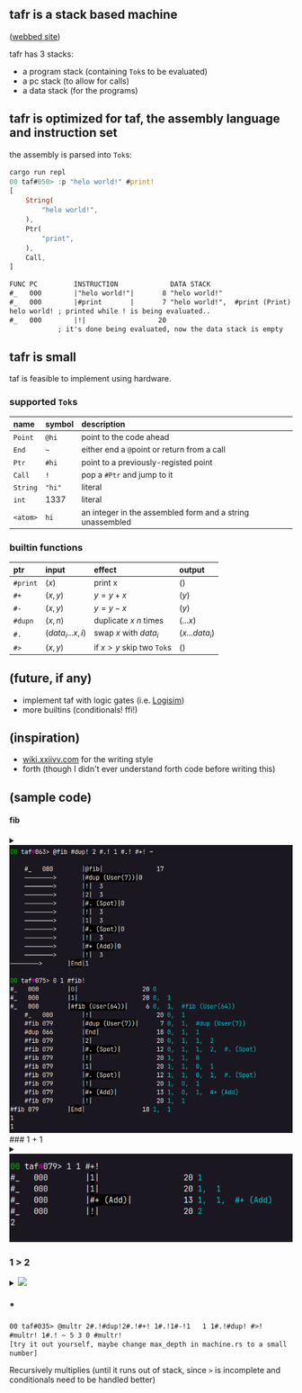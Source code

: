 ## tafr is a stack based machine
([webbed site](https://ckie.dev/taf))

tafr has 3 stacks:

- a program stack (containing `Tok`s to be evaluated)
- a pc stack (to allow for calls)
- a data stack (for the programs)

## tafr is optimized for taf, the assembly language and instruction set

the assembly is parsed into `Tok`s:

```rust
cargo run repl
00 taf#050> :p "helo world!" #print!
[
    String(
        "helo world!",
    ),
    Ptr(
        "print",
    ),
    Call,
]
```

```
FUNC PC         INSTRUCTION             DATA STACK
#_   000        |"helo world!"|       8 "helo world!"
#_   000        |#print       |       7 "helo world!",  #print (Print)
helo world! ; printed while ! is being evaluated..
#_   000        |!|                  20
            ; it's done being evaluated, now the data stack is empty
```

## tafr is small

taf is feasible to implement using hardware.

### supported `Tok`s

| name     | symbol | description                                               |
| :------- | :----- | :-------------------------------------------------------- |
| `Point`  | `@hi`  | point to the code ahead                                   |
| `End`    | `~`    | either end a `@`point or return from a call               |
| `Ptr`    | `#hi`  | point to a previously-registed point                      |
| `Call`   | `!`    | pop a `#Ptr` and jump to it                               |
| `String` | `"hi"` | literal                                                   |
| `int`    | 1337   | literal                                                   |
| `<atom>` | `hi`   | an integer in the assembled form and a string unassembled |

### builtin functions

| ptr      | input              | effect                   | output           |
|:---------|:-------------------|:-------------------------|:-----------------|
| `#print` | $(x)$              | print x                  | $()$             |
| `#+`     | $(x,y)$            | $y = y + x$              | $(y)$            |
| `#-`     | $(x,y)$            | $y = y - x$              | $(y)$            |
| `#dupn`  | $(x,n)$            | duplicate $x$ $n$ times  | $(... x)$        |
| `#.`     | $(data_i ... x,i)$ | swap $x$ with $data_i$   | $(x ... data_i)$ |
| `#>`     | $(x,y)$            | if $x>y$ skip two `Tok`s | $()$             |

## (future, if any)

- implement taf with logic gates (i.e. [Logisim](http://www.cburch.com/logisim/))
- more builtins (conditionals! ffi!)

## (inspiration)

- [wiki.xxiivv.com](https://wiki.xxiivv.com) for the writing style
- forth (though I didn't ever understand forth code before writing this)

## (sample code)

#### fib
<details>
<summary><img src=doc/fib.png></summary>

``` 
00 taf#063> @fib #dup! 2 #.! 1 #.! #+! ~
    #_   000        |@fib|               17
    ————————>       |#dup (User(7))|0
    ————————>       |!|  3
    ————————>       |2|  3
    ————————>       |#. (Spot)|0
    ————————>       |!|  3
    ————————>       |1|  3
    ————————>       |#. (Spot)|0
    ————————>       |!|  3
    ————————>       |#+ (Add)|0
    ————————>       |!|  3
————————>       |End|1
 
00 taf#075> 0 1 #fib!
#_   000        |0|                  20 0
#_   000        |1|                  20 0,  1
#_   000        |#fib (User(64))|     6 0,  1,  #fib (User(64))
    #_   000        |!|                  20 0,  1
    #fib 079        |#dup (User(7))|      7 0,  1,  #dup (User(7))
    #dup 066        |End|                18 0,  1,  1
    #fib 079        |2|                  20 0,  1,  1,  2
    #fib 079        |#. (Spot)|          12 0,  1,  1,  2,  #. (Spot)
    #fib 079        |!|                  20 1,  1,  0
    #fib 079        |1|                  20 1,  1,  0,  1
    #fib 079        |#. (Spot)|          12 1,  1,  0,  1,  #. (Spot)
    #fib 079        |!|                  20 1,  0,  1
    #fib 079        |#+ (Add)|           13 1,  0,  1,  #+ (Add)
    #fib 079        |!|                  20 1,  1
#fib 079        |End|                18 1,  1
1
1
```

</details>
### 1 + 1
<details>
<summary><img src="doc/1+1.png"></summary>

```
00 taf#079> 1 1 #+!
#_   000        |1|                  20 1
#_   000        |1|                  20 1,  1
#_   000        |#+ (Add)|           13 1,  1,  #+ (Add)
#_   000        |!|                  20 2
2
```

</details>

### 1 > 2
<details>
<summary><img src="1gt2.png"></summary>

```
00 taf#107> @yes"true"#print!~ 1 2 #>! #yes!
    #_   000        |@yes|               17
    ————————>       |"true"|0
    ————————>       |#print (Print)|0
    ————————>       |!|  3
————————>       |End|1
#_   000        |1|                  20 1
#_   000        |2|                  20 1,  2
#_   000        |#> (Gt)|            14 1,  2,  #> (Gt)
#_   000        |!|                  20
#_   000        |#yes (User(108))|    5 #yes (User(108))
    #_   000        |!|                  20
    #yes 118        |"true"|             15 "true"
    #yes 118        |#print (Print)|      7 "true",     #print (Print)
true
    #yes 118        |!|                  20
#yes 118        |End|                18
```

</details>

### *
```
00 taf#035> @multr 2#.!#dup!2#.!#+! 1#.!1#-!1   1 1#.!#dup! #>! #multr! 1#.! ~ 5 3 0 #multr!
[try it out yourself, maybe change max_depth in machine.rs to a small number]
```
Recursively multiplies (until it runs out of stack, since `>` is incomplete and conditionals need to be handled better)
